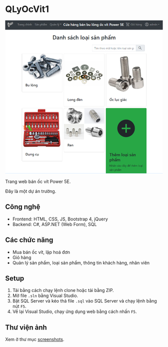 # QLyOcVit1
![Trang chủ](screenshots/Picture5.png)

Trang web bán ốc vít Power 5E.

Đây là một dự án trường.

## Công nghệ
- Frontend: HTML, CSS, JS, Bootstrap 4, jQuery
- Backend: C#, ASP.NET (Web Form), SQL

## Các chức năng
+ Mua bán ốc vít, lập hoá đơn
+ Giỏ hàng
+ Quản lý sản phẩm, loại sản phẩm, thông tin khách hàng, nhân viên

## Setup
1. Tải bằng cách chạy lệnh clone hoặc tải bằng ZIP.
2. Mở file `.sln` bằng Visual Studio.
3. Bật SQL Server và kéo thả file `.sql` vào SQL Server và chạy lệnh bằng nút `F5`.
4. Về lại Visual Studio, chạy ứng dụng web bằng cách nhấn `F5`.

## Thư viện ảnh
Xem ở thư mục <a href="screenshots">screenshots</a>.

